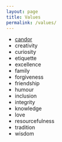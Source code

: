 ```yaml
---
layout: page
title: Values
permalink: /values/
---
```

- [candor](http://sl4.org/crocker.html)
- creativity
- curiosity
- etiquette
- excellence
- family
- forgiveness
- friendship
- humour
- inclusion
- integrity
- knowledge
- love
- resourcefulness
- tradition
- wisdom